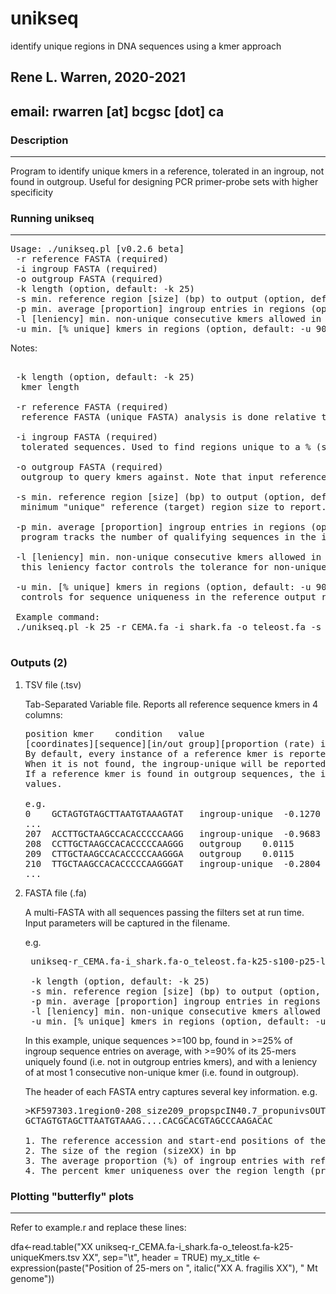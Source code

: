 # unikseq
identify unique regions in DNA sequences using a kmer approach

## Rene L. Warren, 2020-2021
## email: rwarren [at] bcgsc [dot] ca


### Description
-----------

Program to identify unique kmers in a reference, tolerated in an ingroup, not found in outgroup. Useful for designing PCR primer-probe sets with higher specificity 

### Running unikseq
-----------

<pre>
Usage: ./unikseq.pl [v0.2.6 beta]
 -r reference FASTA (required)
 -i ingroup FASTA (required)
 -o outgroup FASTA (required)
 -k length (option, default: -k 25)
 -s min. reference region [size] (bp) to output (option, default: -s 100 bp)
 -p min. average [proportion] ingroup entries in regions (option, default: -p 25 %)
 -l [leniency] min. non-unique consecutive kmers allowed in outgroup (option, default: -l 1)
 -u min. [% unique] kmers in regions (option, default: -u 90 %)
</pre>

Notes:
<pre>

 -k length (option, default: -k 25)
  kmer length

 -r reference FASTA (required)
  reference FASTA (unique FASTA) analysis is done relative to it

 -i ingroup FASTA (required)
  tolerated sequences. Used to find regions unique to a % (see -p option)

 -o outgroup FASTA (required)
  outgroup to query kmers against. Note that input reference and ingroup sequences will be automatically excluded from this set.

 -s min. reference region [size] (bp) to output (option, default: -s 100 bp)
  minimum "unique" reference (target) region size to report.

 -p min. average [proportion] ingroup entries in regions (option, default: -p 25 %)
  program tracks the number of qualifying sequences in the ingroup over the sequence stretch, averages and calculates a proportion of the total entries in the ingroup. Sequences are reported only when that proportion is above the minimum set here. 

 -l [leniency] min. non-unique consecutive kmers allowed in outgroup (option, default: -l 1)
  this leniency factor controls the tolerance for non-unique kmers in the outgroup when computing a sequence stretch. If set to 0, the sequence stretch is limited to unique kmers only and the % unique bases of the stretch will be 100% (see next parameter). Set to 1, allows some leniency and tolerates a single non-unique kmer in a row. Set to 2, tolerates up to 2 in a row, etc. When set >0, the %unique bases of a sequence stretch will almost never be 100% unique and so -u MUST be lowered below 100%.

 -u min. [% unique] kmers in regions (option, default: -u 90 %)
  controls for sequence uniqueness in the reference output regions. 

 Example command:
 ./unikseq.pl -k 25 -r CEMA.fa -i shark.fa -o teleost.fa -s 100 -p 25 -l 1 -u 90

</pre>


### Outputs (2)

1) TSV file (.tsv) 

   Tab-Separated Variable file. Reports all reference sequence kmers in 4 columns:
   <pre>
   position	kmer	condition	value
   [coordinates][sequence][in/out group][proportion (rate) in each in/out group]
   By default, every instance of a reference kmer is reported when found in the outgroup.
   When it is not found, the ingroup-unique will be reported (if found).
   If a reference kmer is found in outgroup sequences, the ingroup-unique WILL NOT report any
   values.

   e.g.
   0	GCTAGTGTAGCTTAATGTAAAGTAT	ingroup-unique	-0.1270
   ...
   207	ACCTTGCTAAGCCACACCCCCAAGG	ingroup-unique	-0.9683
   208	CCTTGCTAAGCCACACCCCCAAGGG	outgroup	0.0115
   209	CTTGCTAAGCCACACCCCCAAGGGA	outgroup	0.0115
   210	TTGCTAAGCCACACCCCCAAGGGAT	ingroup-unique	-0.2804
   ...
   </pre>

2) FASTA file (.fa)

   A multi-FASTA with all sequences passing the filters set at run time.
   Input parameters will be captured in the filename.

   e.g.
   <pre>
    unikseq-r_CEMA.fa-i_shark.fa-o_teleost.fa-k25-s100-p25-l1-u90.fa

    -k length (option, default: -k 25)
    -s min. reference region [size] (bp) to output (option, default: -s 100 bp)
    -p min. average [proportion] ingroup entries in regions (option, default: -p 25 %)
    -l [leniency] min. non-unique consecutive kmers allowed in outgroup (option, default: -l 1)
    -u min. [% unique] kmers in regions (option, default: -u 90 %)
   </pre>

   In this example, unique sequences >=100 bp, found in >=25% of ingroup sequence entries on average, with >=90% of its 25-mers uniquely found (i.e. not in outgroup entries kmers), and with a leniency of at most 1 consecutive non-unique kmer (i.e. found in outgroup).

   The header of each FASTA entry captures several key information.
   e.g.
   <pre>
   >KF597303.1region0-208_size209_propspcIN40.7_propunivsOUT99.5
   GCTAGTGTAGCTTAATGTAAAG....CACGCACGTAGCCCAAGACAC

   1. The reference accession and start-end positions of the unique region (0-based coordinates, regionXX-XX)
   2. The size of the region (sizeXX) in bp
   3. The average proportion (%) of ingroup entries with reference kmers (over unique region length, propspcINXX.X %)
   4. The percent kmer uniqueness over the region length (propunivsOUTXX.X %)
   </pre>   


### Plotting "butterfly" plots
-----------

Refer to example.r and replace these lines:

dfa<-read.table("XX unikseq-r_CEMA.fa-i_shark.fa-o_teleost.fa-k25-uniqueKmers.tsv XX", sep="\t", header = TRUE)
my_x_title <- expression(paste("Position of 25-mers on ", italic("XX A. fragilis XX"), " Mt genome"))




